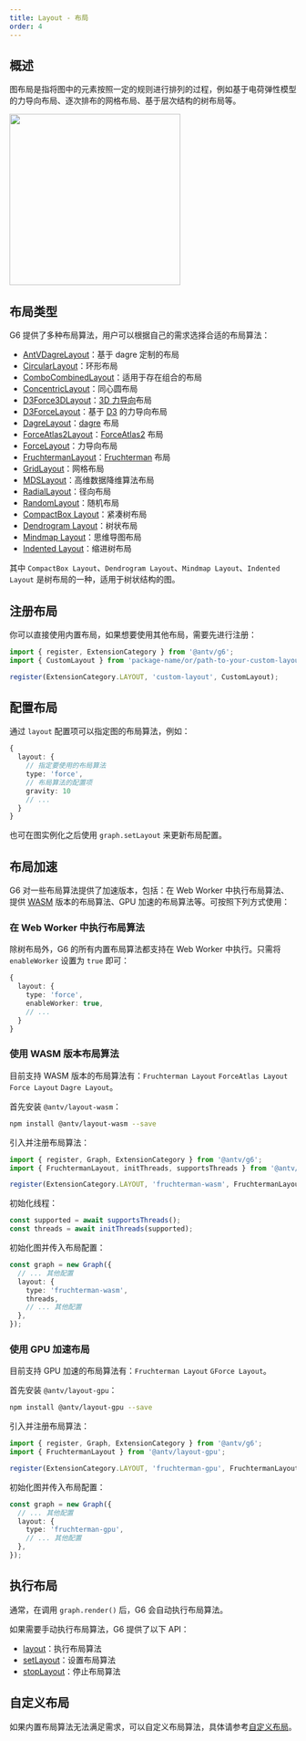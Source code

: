 ```yaml
---
title: Layout - 布局
order: 4
---
```


## 概述

图布局是指将图中的元素按照一定的规则进行排列的过程，例如基于电荷弹性模型的力导向布局、逐次排布的网格布局、基于层次结构的树布局等。

<image width="300" src="https://mdn.alipayobjects.com/huamei_qa8qxu/afts/img/A*WIhlToluHaEAAAAAAAAAAAAADmJ7AQ/original" />

## 布局类型

G6 提供了多种布局算法，用户可以根据自己的需求选择合适的布局算法：

<!-- TODO 待验证链接是否正确 -->

- [AntVDagreLayout](/api/layouts/antv-dagre)：基于 dagre 定制的布局
- [CircularLayout](/api/layouts/circular)：环形布局
- [ComboCombinedLayout](/api/layouts/combo-combined)：适用于存在组合的布局
- [ConcentricLayout](/api/layouts/concentric)：同心圆布局
- [D3Force3DLayout](/api/layouts/d3-force-3d)：[3D 力导向](https://github.com/vasturiano/d3-force-3d)布局
- [D3ForceLayout](/api/layouts/d3-force)：基于 [D3](https://d3js.org/d3-force) 的力导向布局
- [DagreLayout](/api/layouts/dagre)：[dagre](https://github.com/dagrejs/dagre) 布局
- [ForceAtlas2Layout](/api/layouts/force-atlas-2)：[ForceAtlas2](https://journals.plos.org/plosone/article?id=10.1371/journal.pone.0098679) 布局
- [ForceLayout](/api/layouts/force)：力导向布局
- [FruchtermanLayout](/api/layouts/fruchterman)：[Fruchterman](https://www.sciencedirect.com/topics/computer-science/reingold-layout) 布局
- [GridLayout](/api/layouts/grid)：网格布局
- [MDSLayout](/api/layouts/mds)：高维数据降维算法布局
- [RadialLayout](/api/layouts/radial)：径向布局
- [RandomLayout](/api/layouts/random)：随机布局
- [CompactBox Layout](/api/layouts/compact-box)：紧凑树布局
- [Dendrogram Layout](/api/layouts/dendrogram)：树状布局
- [Mindmap Layout](/api/layouts/mindmap)：思维导图布局
- [Indented Layout](/api/layouts/indented)：缩进树布局

其中 `CompactBox Layout`、`Dendrogram Layout`、`Mindmap Layout`、`Indented Layout` 是树布局的一种，适用于树状结构的图。

## 注册布局

你可以直接使用内置布局，如果想要使用其他布局，需要先进行注册：

```typescript
import { register, ExtensionCategory } from '@antv/g6';
import { CustomLayout } from 'package-name/or/path-to-your-custom-layout';

register(ExtensionCategory.LAYOUT, 'custom-layout', CustomLayout);
```

## 配置布局

通过 `layout` 配置项可以指定图的布局算法，例如：

```typescript
{
  layout: {
    // 指定要使用的布局算法
    type: 'force',
    // 布局算法的配置项
    gravity: 10
    // ...
  }
}
```

也可在图实例化之后使用 `graph.setLayout` 来更新布局配置。

## 布局加速

G6 对一些布局算法提供了加速版本，包括：在 Web Worker 中执行布局算法、提供 [WASM](https://webassembly.org/) 版本的布局算法、GPU 加速的布局算法等。可按照下列方式使用：

### 在 Web Worker 中执行布局算法

除树布局外，G6 的所有内置布局算法都支持在 Web Worker 中执行。只需将 `enableWorker` 设置为 `true` 即可：

```typescript
{
  layout: {
    type: 'force',
    enableWorker: true,
    // ...
  }
}
```

### 使用 WASM 版本布局算法

目前支持 WASM 版本的布局算法有：`Fruchterman Layout` `ForceAtlas Layout` `Force Layout` `Dagre Layout`。

首先安装 `@antv/layout-wasm`：

```bash
npm install @antv/layout-wasm --save
```

引入并注册布局算法：

```typescript
import { register, Graph, ExtensionCategory } from '@antv/g6';
import { FruchtermanLayout, initThreads, supportsThreads } from '@antv/layout-wasm';

register(ExtensionCategory.LAYOUT, 'fruchterman-wasm', FruchtermanLayout);
```

初始化线程：

```typescript
const supported = await supportsThreads();
const threads = await initThreads(supported);
```

初始化图并传入布局配置：

```typescript
const graph = new Graph({
  // ... 其他配置
  layout: {
    type: 'fruchterman-wasm',
    threads,
    // ... 其他配置
  },
});
```

### 使用 GPU 加速布局

目前支持 GPU 加速的布局算法有：`Fruchterman Layout` `GForce Layout`。

首先安装 `@antv/layout-gpu`：

```bash
npm install @antv/layout-gpu --save
```

引入并注册布局算法：

```typescript
import { register, Graph, ExtensionCategory } from '@antv/g6';
import { FruchtermanLayout } from '@antv/layout-gpu';

register(ExtensionCategory.LAYOUT, 'fruchterman-gpu', FruchtermanLayout);
```

初始化图并传入布局配置：

```typescript
const graph = new Graph({
  // ... 其他配置
  layout: {
    type: 'fruchterman-gpu',
    // ... 其他配置
  },
});
```

## 执行布局

通常，在调用 `graph.render()` 后，G6 会自动执行布局算法。

如果需要手动执行布局算法，G6 提供了以下 API：

- [layout](/api/graph/method#layout)：执行布局算法
- [setLayout](/api/graph/method#setLayout)：设置布局算法
- [stopLayout](/api/graph/method#stopLayout)：停止布局算法

## 自定义布局

如果内置布局算法无法满足需求，可以自定义布局算法，具体请参考[自定义布局](/manual/advanced/custom-layout)。
